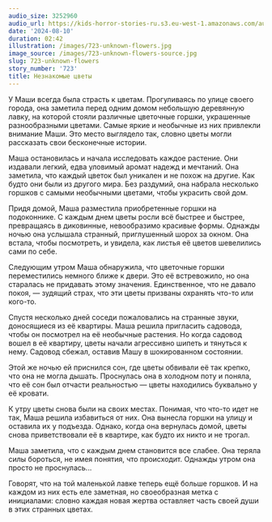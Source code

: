 ```yaml
---
audio_size: 3252960
audio_url: https://kids-horror-stories-ru.s3.eu-west-1.amazonaws.com/audio/723-unknown-flowers.mp3
date: '2024-08-10'
duration: 02:42
illustration: /images/723-unknown-flowers.jpg
image_source: /images/723-unknown-flowers-source.jpg
slug: 723-unknown-flowers
story_number: '723'
title: Незнакомые цветы
---
```


У Маши всегда была страсть к цветам. Прогуливаясь по улице своего города, она заметила перед одним домом небольшую деревянную лавку, на которой стояли различные цветочные горшки, украшенные разнообразными цветами. Самые яркие и необычные из них привлекли внимание Маши. Это место выглядело так, словно цветы могли рассказать свои бесконечные истории.

Маша остановилась и начала исследовать каждое растение. Они издавали легкий, едва уловимый аромат надежд и мечтаний. Она заметила, что каждый цветок был уникален и не похож на другие. Как будто они были из другого мира. Без раздумий, она набрала несколько горшков с самыми необычными цветами, чтобы украсить свой дом.

Придя домой, Маша разместила приобретенные горшки на подоконнике. С каждым днем цветы росли всё быстрее и быстрее, превращаясь в диковинные, невообразимо красивые формы. Однажды ночью она услышала странный, приглушенный шорох за окном. Она встала, чтобы посмотреть, и увидела, как листья её цветов шевелились сами по себе.

Следующим утром Маша обнаружила, что цветочные горшки переместились немного ближе к двери. Это её встревожило, но она старалась не придавать этому значения. Единственное, что не давало покоя, — зудящий страх, что эти цветы призваны охранять что-то или кого-то.

Спустя несколько дней соседи пожаловались на странные звуки, доносящиеся из её квартиры. Маша решила пригласить садовода, чтобы он посмотрел на её необычные растения. Но когда садовод вошел в её квартиру, цветы начали агрессивно шипеть и тянуться к нему. Садовод сбежал, оставив Машу в шокированном состоянии.

Этой же ночью ей приснился сон, где цветы обвивали её так крепко, что она не могла дышать. Проснулась она в холодном поту и поняла, что её сон был отчасти реальностью — цветы находились буквально у её кровати.

К утру цветы снова были на своих местах. Понимая, что что-то идет не так, Маша решила избавиться от них. Она вынесла горшки на улицу и оставила их у подъезда. Однако, когда она вернулась домой, цветы снова приветствовали её в квартире, как будто их никто и не трогал.

Маша заметила, что с каждым днем становится все слабее. Она теряла силы бороться, не имея понятия, что происходит. Однажды утром она просто не проснулась...

Говорят, что на той маленькой лавке теперь ещё больше горшков. И на каждом из них есть еле заметная, но своеобразная метка с инициалами: словно каждая новая жертва оставляет часть своей души в этих странных цветах.